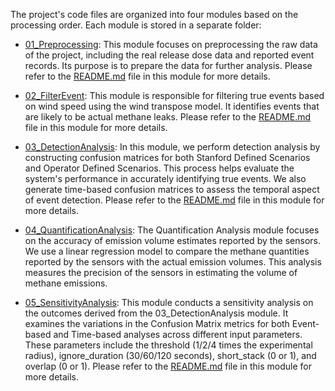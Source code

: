 The project's code files are organized into four modules based on the processing order. Each module is stored in a separate folder:

- [01_Preprocessing](./01_Preprocessing/): This module focuses on preprocessing the raw data of the project, including the real release dose data and reported event records. Its purpose is to prepare the data for further analysis. Please refer to the [README.md](./01_Preprocessing/README.md) file in this module for more details.

- [02_FilterEvent](./02_FilterEvent/): This module is responsible for filtering true events based on wind speed using the wind transpose model. It identifies events that are likely to be actual methane leaks. Please refer to the [README.md](./02_FilterEvent/README.md) file in this module for more details.

- [03_DetectionAnalysis](./03_DetectionAnalysis/): In this module, we perform detection analysis by constructing confusion matrices for both Stanford Defined Scenarios and Operator Defined Scenarios. This process helps evaluate the system's performance in accurately identifying true events. We also generate time-based confusion matrices to assess the temporal aspect of event detection. Please refer to the [README.md](./03_DetectionAnalysis/README.md) file in this module for more details.

- [04_QuantificationAnalysis](./04_QuantificationAnalysis): The Quantification Analysis module focuses on the accuracy of emission volume estimates reported by the sensors. We use a linear regression model to compare the methane quantities reported by the sensors with the actual emission volumes. This analysis measures the precision of the sensors in estimating the volume of methane emissions.

- [05_SensitivityAnalysis](./05_SensitivityAnalysis): This module conducts a sensitivity analysis on the outcomes derived from the 03_DetectionAnalysis module. It examines the variations in the Confusion Matrix metrics for both Event-based and Time-based analyses across different input parameters. These parameters include the threshold (1/2/4 times the experimental radius), ignore_duration (30/60/120 seconds), short_stack (0 or 1), and overlap (0 or 1). Please refer to the [README.md](./05_SensitivityAnalysis/README.md) file in this module for more details.